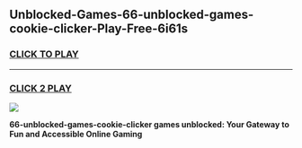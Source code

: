 
## Unblocked-Games-66-unblocked-games-cookie-clicker-Play-Free-6i61s
<h3>
<a href="https://premium76.site?title=66-unblocked-games-cookie-clicker&ref=23A">CLICK TO PLAY</a></h3>
<hr>

<h3>
<a href="https://premium76.site?title=66-unblocked-games-cookie-clicker&ref=23A">CLICK 2 PLAY</a>
  
</h3>

<a href="https://premium76.site?title=66-unblocked-games-cookie-clicker&ref=23A"><img src="https://clearcache.store/games.png"></a>


**66-unblocked-games-cookie-clicker games unblocked: Your Gateway to Fun and Accessible Online Gaming**
